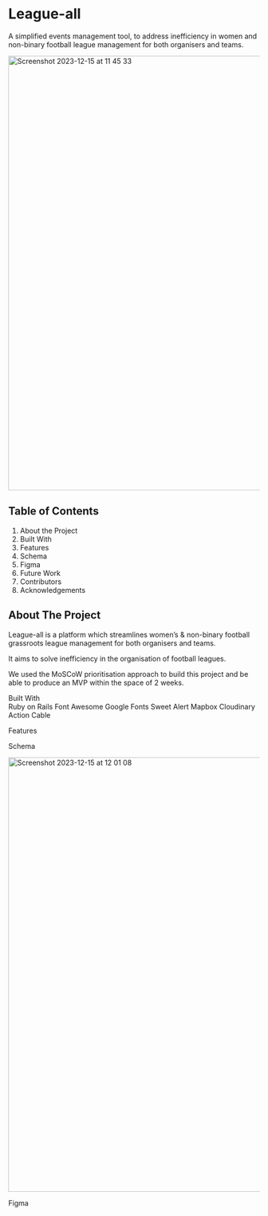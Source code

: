 <h1> League-all </h1>

<p> A simplified events management tool, to address inefficiency in women and non-binary football league management for both organisers and teams. <p> 

<img width="869" alt="Screenshot 2023-12-15 at 11 45 33" src="https://github.com/zeinaaabbb/League-all/assets/129793281/3ed067d4-56d1-42c1-9888-0c06df905e0f">


<h2> Table of Contents </h2>

1. About the Project
2. Built With 
3. Features
4. Schema
5. Figma
6. Future Work 
7. Contributors
8. Acknowledgements 


<h2> About The Project </h2>

<p> League-all is a platform which streamlines women’s & non-binary football grassroots league management for both organisers and teams. </p>

<p> It aims to solve inefficiency in the organisation of football leagues. </p>

<p> We used the MoSCoW prioritisation approach to build this project and be able to produce an MVP within the space of 2 weeks. </p>

Built With  
Ruby on Rails
Font Awesome
Google Fonts 
Sweet Alert 
Mapbox
Cloudinary
Action Cable

Features 


Schema

<img width="869" alt="Screenshot 2023-12-15 at 12 01 08" src="https://github.com/zeinaaabbb/League-all/assets/129793281/05831bba-67cc-46ae-8879-fb25831de8d3">

Figma






